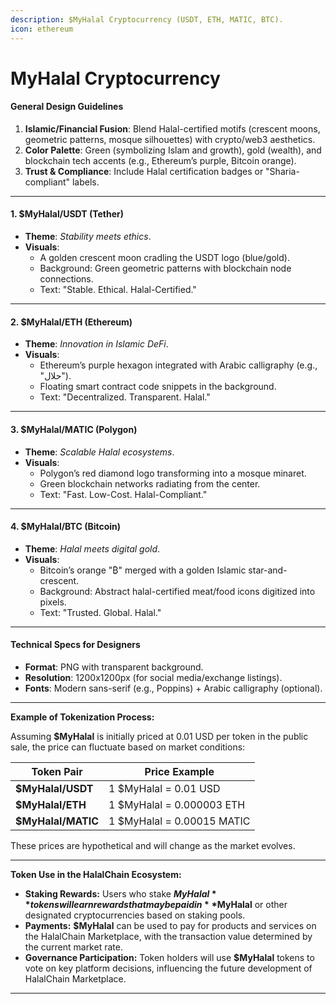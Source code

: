 ```yaml
---
description: $MyHalal Cryptocurrency (USDT, ETH, MATIC, BTC).
icon: ethereum
---
```


# MyHalal Cryptocurrency

#### **General Design Guidelines**

1. **Islamic/Financial Fusion**: Blend Halal-certified motifs (crescent moons, geometric patterns, mosque silhouettes) with crypto/web3 aesthetics.
2. **Color Palette**: Green (symbolizing Islam and growth), gold (wealth), and blockchain tech accents (e.g., Ethereum’s purple, Bitcoin orange).
3. **Trust & Compliance**: Include Halal certification badges or "Sharia-compliant" labels.

***

#### **1. $MyHalal/USDT (Tether)**

* **Theme**: _Stability meets ethics_.
* **Visuals**:
  * A golden crescent moon cradling the USDT logo (blue/gold).
  * Background: Green geometric patterns with blockchain node connections.
  * Text: "Stable. Ethical. Halal-Certified."

***

#### **2. $MyHalal/ETH (Ethereum)**

* **Theme**: _Innovation in Islamic DeFi_.
* **Visuals**:
  * Ethereum’s purple hexagon integrated with Arabic calligraphy (e.g., "حلال").
  * Floating smart contract code snippets in the background.
  * Text: "Decentralized. Transparent. Halal."

***

#### **3. $MyHalal/MATIC (Polygon)**

* **Theme**: _Scalable Halal ecosystems_.
* **Visuals**:
  * Polygon’s red diamond logo transforming into a mosque minaret.
  * Green blockchain networks radiating from the center.
  * Text: "Fast. Low-Cost. Halal-Compliant."

***

#### **4. $MyHalal/BTC (Bitcoin)**

* **Theme**: _Halal meets digital gold_.
* **Visuals**:
  * Bitcoin’s orange "₿" merged with a golden Islamic star-and-crescent.
  * Background: Abstract halal-certified meat/food icons digitized into pixels.
  * Text: "Trusted. Global. Halal."

***

#### **Technical Specs for Designers**

* **Format**: PNG with transparent background.
* **Resolution**: 1200x1200px (for social media/exchange listings).
* **Fonts**: Modern sans-serif (e.g., Poppins) + Arabic calligraphy (optional).

***

**Example of Tokenization Process:**

Assuming **$MyHalal** is initially priced at 0.01 USD per token in the public sale, the price can fluctuate based on market conditions:

| **Token Pair**     | **Price Example**          |
| ------------------ | -------------------------- |
| **$MyHalal/USDT**  | 1 $MyHalal = 0.01 USD      |
| **$MyHalal/ETH**   | 1 $MyHalal = 0.000003 ETH  |
| **$MyHalal/MATIC** | 1 $MyHalal = 0.00015 MATIC |

These prices are hypothetical and will change as the market evolves.

***

**Token Use in the HalalChain Ecosystem:**

* **Staking Rewards:** Users who stake **$MyHalal** tokens will earn rewards that may be paid in **$MyHalal** or other designated cryptocurrencies based on staking pools.
* **Payments:** **$MyHalal** can be used to pay for products and services on the HalalChain Marketplace, with the transaction value determined by the current market rate.
* **Governance Participation:** Token holders will use **$MyHalal** tokens to vote on key platform decisions, influencing the future development of HalalChain Marketplace.

***
